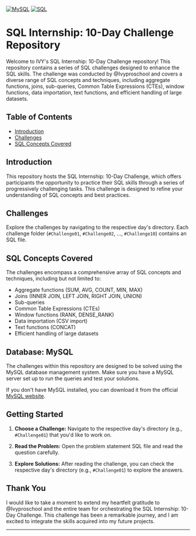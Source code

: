 [![MySQL](https://img.shields.io/badge/MySQL-blue?style=for-the-badge&logo=mysql&logoColor=white)](https://www.mysql.com/)  [![SQL](https://img.shields.io/badge/SQL-brightgreen?style=for-the-badge&logo=sql)](https://en.wikipedia.org/wiki/SQL)

# SQL Internship: 10-Day Challenge Repository

Welcome to IVY's SQL Internship: 10-Day Challenge repository! This repository contains a series of SQL challenges designed to enhance the SQL skills. The challenge was conducted by @Ivyproschool and covers a diverse range of SQL concepts and techniques, including aggregate functions, joins, sub-queries, Common Table Expressions (CTEs), window functions, data importation, text functions, and efficient handling of large datasets.

## Table of Contents

- [Introduction](#introduction)
- [Challenges](#challenges)
- [SQL Concepts Covered](#sql-concepts-covered)

## Introduction

This repository hosts the SQL Internship: 10-Day Challenge, which offers participants the opportunity to practice their SQL skills through a series of progressively challenging tasks. This challenge is designed to refine your understanding of SQL concepts and best practices.

## Challenges

Explore the challenges by navigating to the respective day's directory. Each challenge folder (`#Challenge01`, `#Challenge02`, ..., `#Challenge10`) contains an SQL file.

## SQL Concepts Covered

The challenges encompass a comprehensive array of SQL concepts and techniques, including but not limited to:

- Aggregate functions (SUM, AVG, COUNT, MIN, MAX)
- Joins (INNER JOIN, LEFT JOIN, RIGHT JOIN, UNION)
- Sub-queries
- Common Table Expressions (CTEs)
- Window functions (RANK, DENSE_RANK)
- Data importation (CSV import)
- Text functions (CONCAT)
- Efficient handling of large datasets

## Database: MySQL

The challenges within this repository are designed to be solved using the MySQL database management system. Make sure you have a MySQL server set up to run the queries and test your solutions.

If you don't have MySQL installed, you can download it from the official [MySQL website](https://dev.mysql.com/downloads/).

## Getting Started

1. **Choose a Challenge:** Navigate to the respective day's directory (e.g., `#Challenge01`) that you'd like to work on.

2. **Read the Problem:** Open the problem statement SQL file and read the question carefully.

3. **Explore Solutions:** After reading the challenge, you can check the respective day's directory (e.g., `#Challenge01`) to explore the answers.

## Thank You

I would like to take a moment to extend my heartfelt gratitude to @Ivyproschool and the entire team for orchestrating the SQL Internship: 10-Day Challenge. This challenge has been a remarkable journey, and I am excited to integrate the skills acquired into my future projects.

---
